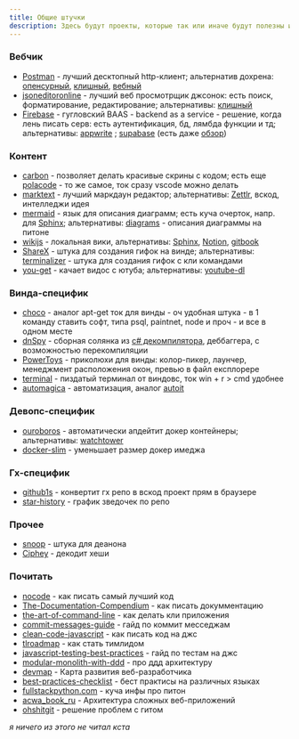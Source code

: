 ```yaml
---
title: Общие штучки
description: Здесь будут проекты, которые так или иначе будут полезны и серверным, и фронтовым, и мобильным разрабам.
---
```


### Вебчик

- [Postman](https://www.postman.com/) - лучший десктопный http-клиент; альтернатив
  дохрена: [опенсурный](https://insomnia.rest/), [клишный](https://github.com/httpie/httpie), [вебный](https://hoppscotch.io/)
- [jsoneditoronline](https://jsoneditoronline.org/) - лучший веб просмотрщик джсонок: есть поиск, форматирование,
  редактирование; альтернативы: [клишный](https://github.com/antonmedv/fx)
- [Firebase](https://firebase.google.com/) - гугловский BAAS - backend as a service - решение, когда лень писать серв:
  есть аутентификация, бд, лямбда функции и тд; альтернативы: [appwrite](https://github.com/appwrite/appwrite)
  ; [supabase](https://github.com/supabase/supabase) (есть даже [обзор](https://www.youtube.com/watch?v=WiwfiVdfRIc))

### Контент

- [carbon](https://github.com/carbon-app/carbon) - позволяет делать красивые скрины с кодом; есть еще [polacode](https://github.com/octref/polacode) - то же самое, ток сразу vscode можно делать
- [marktext](https://github.com/marktext/marktext) - лучший маркдаун редактор; альтернативы: [Zettlr](https://github.com/Zettlr/Zettlr), вскод, интелледжи идея
- [mermaid](https://github.com/mermaid-js/mermaid) - язык для описания диаграмм; есть куча очерток, напр. для [Sphinx](https://github.com/mgaitan/sphinxcontrib-mermaid); альтернативы: [diagrams](https://github.com/mingrammer/diagrams) - описания диаграммы на питоне
- [wikijs](https://github.com/Requarks/wiki) - локальная вики, альтернативы: [Sphinx](https://www.sphinx-doc.org/en/master/), [Notion](https://www.notion.so/), [gitbook](https://github.com/GitbookIO/gitbook)
- [ShareX](https://github.com/ShareX/ShareX) - штука для создания гифок на винде; альтернативы: [terminalizer](https://github.com/faressoft/terminalizer) - штука для создания гифок с кли командами
- [you-get](https://github.com/soimort/you-get) - качает видос с ютуба; альтернативы: [youtube-dl](https://github.com/ytdl-org/youtube-dl)

### Винда-специфик

- [choco](https://github.com/chocolatey/choco) - аналог apt-get ток для винды - оч удобная штука - в 1 команду ставить
  софт, типа psql, paintnet, node и проч - и все в одном месте
- [dnSpy](https://github.com/dnSpy/dnSpy) - сборная солянка из [c# декомпилятора](https://github.com/icsharpcode/ILSpy),
  деббаггера, с возможностью перекомпиляции
- [PowerToys](https://github.com/microsoft/PowerToys) - приколюхи для винды: колор-пикер, лаунчер, менеджмент
  расположения окон, превью в файл експлорере
- [terminal](https://github.com/microsoft/terminal) - пиздатый терминал от виндовс, ток win + r > cmd удобнее
- [automagica](https://github.com/automagica/automagica) - автоматизация,
  аналог [autoit](https://www.autoitscript.com/site/)

### Девопс-специфик

- [ouroboros](https://github.com/pyouroboros/ouroboros) - автоматически апдейтит докер контейнеры;
  альтернативы: [watchtower](https://github.com/containrrr/watchtower)
- [docker-slim](https://github.com/docker-slim/docker-slim) - уменьшает размер докер имеджа

### Гх-специфик

- [github1s](https://github.com/conwnet/github1s) - конвертит гх репо в вскод проект прям в браузере
- [star-history](https://github.com/timqian/star-history) - график зведочек по репо

### Прочее

- [snoop](https://github.com/snooppr/snoop) - штука для деанона
- [Ciphey](https://github.com/Ciphey/Ciphey) - декодит хеши

### Почитать

- [nocode](https://github.com/kelseyhightower/nocode) - как писать самый лучший код
- [The-Documentation-Compendium](https://github.com/kylelobo/The-Documentation-Compendium) - как писать докумментацию
- [the-art-of-command-line](https://github.com/jlevy/the-art-of-command-line) - как делать кли приложения
- [commit-messages-guide](https://github.com/RomuloOliveira/commit-messages-guide) - гайд по коммит месседжам
- [clean-code-javascript](https://github.com/ryanmcdermott/clean-code-javascript) - как писать код на джс
- [tlroadmap](https://github.com/tlbootcamp/tlroadmap) - как стать тимлидом
- [javascript-testing-best-practices](https://github.com/goldbergyoni/javascript-testing-best-practices) - гайд по
  тестам на джс
- [modular-monolith-with-ddd](https://github.com/kgrzybek/modular-monolith-with-ddd) - про ддд архитектуру
- [devmap](https://github.com/zualex/devmap) - Карта развития веб-разработчика
- [best-practices-checklist](https://github.com/palash25/best-practices-checklist) - бест практисы на различных языках
- [fullstackpython.com](https://github.com/mattmakai/fullstackpython.com) - куча инфы про питон
- [acwa_book_ru](https://github.com/adelf/acwa_book_ru) - Архитектура сложных веб-приложений
- [ohshitgit](https://github.com/ksylor/ohshitgit) - решение проблем с гитом

*я ничего из этого не читал кста*

